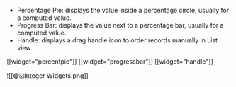 - Percentage Pie: displays the value inside a percentage circle, usually for a computed value. 
- Progress Bar: displays the value next to a percentage bar, usually for a computed value. 
- Handle: displays a drag handle icon to order records manually in List view.

[[widget="percentpie"]]
[[widget="progressbar"]]
[[widget="handle"]]

![[🟣☑️Integer Widgets.png]]